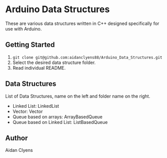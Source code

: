 # Arduino Data Structures
These are various data structures written in C++ designed specifically for use with Arduino.

## Getting Started
1. `git clone git@github.com:aidanclyens88/Arduino_Data_Structures.git`
2. Select the desired data structure folder.
3. Read individual README.

## Data Structures
List of Data Structures, name on the left and folder name on the right.
- Linked List: LinkedList
- Vector: Vector
- Queue based on arrays: ArrayBasedQueue
- Queue based on Linked List: ListBasedQueue

## Author
Aidan Clyens
